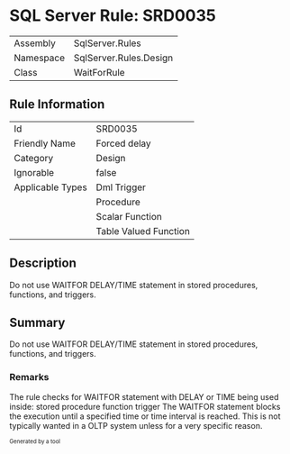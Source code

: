 ﻿# SQL Server Rule: SRD0035
  
|    |    |
|----|----|
| Assembly | SqlServer.Rules |
| Namespace | SqlServer.Rules.Design |
| Class | WaitForRule |
  
## Rule Information
  
|    |    |
|----|----|
| Id | SRD0035 |
| Friendly Name | Forced delay |
| Category | Design |
| Ignorable | false |
| Applicable Types | Dml Trigger  |
|   | Procedure |
|   | Scalar Function |
|   | Table Valued Function |
  
## Description
  
Do not use WAITFOR DELAY/TIME statement in stored procedures, functions, and triggers.
  
## Summary
  
Do not use WAITFOR DELAY/TIME statement in stored procedures, functions, and triggers.
  
### Remarks
  
The rule checks for WAITFOR statement with DELAY or TIME being used inside:
<list type="bullet"> 
    <item>stored procedure</item>
    <item>function</item>
    <item>trigger</item>
</list>
The WAITFOR statement blocks the execution until a specified time or time interval is reached.
This is not typically wanted in a OLTP system unless for a very specific reason.
  
<sub><sup>Generated by a tool</sup></sub>
